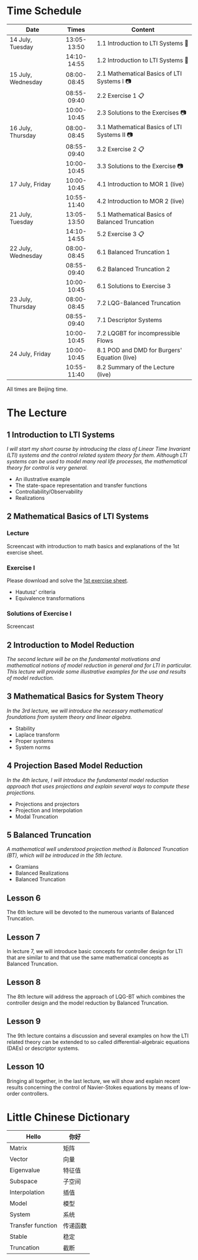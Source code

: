 # Time Schedule

| Date | Times | Content |
| ---- | :----: | ------- |
| 14 July, Tuesday    |  13:05-13:50 | 1.1 Introduction to LTI Systems :microphone: |
|                    |  14:10-14:55 | 1.2 Introduction to LTI Systems :microphone: |
| 15 July, Wednesday  |  08:00-08:45 | 2.1 Mathematical Basics of LTI Systems I :camera: |
|                    |  08:55-09:40 | 2.2 Exercise 1 :clipboard: |
|                    |  10:00-10:45 | 2.3 Solutions to the Exercises :camera: |
| 16 July, Thursday   |  08:00-08:45 | 3.1 Mathematical Basics of LTI Systems II :camera: |
|                    |  08:55-09:40 | 3.2 Exercise 2 :clipboard:|
|                    |  10:00-10:45 | 3.3 Solutions to the Exercise :camera: |
| 17 July, Friday    |  10:00-10:45 | 4.1 Introduction to MOR 1 (live) |
|                    |  10:55-11:40 | 4.2 Introduction to MOR 2 (live) |
| 21 July, Tuesday   |  13:05-13:50 | 5.1 Mathematical Basics of Balanced Truncation |
|                    |  14:10-14:55 | 5.2 Exercise 3 :clipboard: |
| 22 July, Wednesday |  08:00-08:45 | 6.1 Balanced Truncation 1 |
|                    |  08:55-09:40 | 6.2 Balanced Truncation 2 |
|                    |  10:00-10:45 | 6.1 Solutions to Exercise 3 |
| 23 July, Thursday  |  08:00-08:45 | 7.2 LQG-Balanced Truncation |
|                    |  08:55-09:40 | 7.1 Descriptor Systems |
|                    |  10:00-10:45 | 7.2 LQGBT for incompressible Flows |
| 24 July, Friday    |  10:00-10:45 | 8.1 POD and DMD for Burgers' Equation (live) |
|                    |  10:55-11:40 | 8.2 Summary of the Lecture (live) |

All times are Beijing time.

# The Lecture

## 1 Introduction to LTI Systems

*I will start my short course by introducing the class of Linear Time Invariant
(LTI) systems and the control related system theory for them. Although LTI
systems can be used to model many real life processes, the mathematical theory
for control is very general.*

 * An illustrative example
 * The state-space representation and transfer functions
 * Controllability/Observability
 * Realizations

## 2 Mathematical Basics of LTI Systems

### Lecture 

Screencast with introduction to math basics and explanations of the 1st exercise
sheet.

### Exercise I

Please download and solve the [1st exercise sheet](exi.pdf).

 * Hautusz' criteria
 * Equivalence transformations

### Solutions of Exercise I

Screencast

## 2 Introduction to Model Reduction

*The second lecture will be on the fundamental motivations and mathematical
notions of model reduction in general and for LTI in particular. This lecture
will provide some illustrative examples for the use and results of model
reduction.*

## 3 Mathematical Basics for System Theory

*In the 3rd lecture, we will introduce the necessary mathematical foundations
from system theory and linear algebra.*

 * Stability
 * Laplace transform
 * Proper systems
 * System norms

## 4 Projection Based Model Reduction

*In the 4th lecture, I will introduce the fundamental model reduction approach
that uses projections and explain several ways to compute these projections.*

 * Projections and projectors
 * Projection and Interpolation
 * Modal Truncation

## 5 Balanced Truncation

*A mathematical well understood projection method is Balanced Truncation (BT),
which will be introduced in the 5th lecture.*

 * Gramians
 * Balanced Realizations
 * Balanced Truncation

## Lesson 6

The 6th lecture will be devoted to the numerous variants of Balanced Truncation.

## Lesson 7

In lecture 7, we will introduce basic concepts for controller design for LTI
that are similar to and that use the same mathematical concepts as Balanced
Truncation.

## Lesson 8

The 8th lecture will address the approach of LQG-BT which combines the
controller design and the model reduction by Balanced Truncation.

## Lesson 9

The 9th lecture contains a discussion and several examples on how the LTI
related theory can be extended to so called differential-algebraic equations
(DAEs) or descriptor systems.

## Lesson 10

Bringing all together, in the last lecture, we will show and explain recent
results concerning the control of Navier-Stokes equations by means of low-order
controllers.

# Little Chinese Dictionary

| Hello | 你好 |
--------|--------
| Matrix| 矩阵 |
| Vector| 向量 |
| Eigenvalue |特征值| | Projection |投影|
| Subspace |子空间|
| Interpolation |插值|
| Model |模型|
| System |系统|
| Transfer function |传递函数|
| Stable |稳定|
| Truncation |截断|

